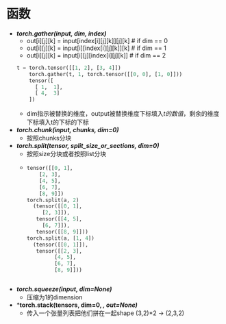 # 函数
- ***torch.gather(input, dim, index)***
  - out[i][j][k] = input[index[i][j][k]][j][k]  # if dim == 0
  - out[i][j][k] = input[i][index[i][j][k]][k]  # if dim == 1
  - out[i][j][k] = input[i][j][index[i][j][k]]  # if dim == 2
  ```python
  t = torch.tensor([[1, 2], [3, 4]])  
      torch.gather(t, 1, torch.tensor([[0, 0], [1, 0]]))  
      tensor([  
        [ 1,  1],  
        [ 4,  3]  
      ])
  ```
  - dim指示被替换的维度，output被替换维度下标填入*t的数值*，剩余的维度下标填入t的下标的下标
- ***torch.chunk(input, chunks, dim=0)***
  - 按照chunks分块
- ***torch.split(tensor, split_size_or_sections, dim=0)***
  - 按照size分块或者按照list分块
  - ```python
    tensor([[0, 1],
        [2, 3],
        [4, 5],
        [6, 7],
        [8, 9]])
    torch.split(a, 2)
      (tensor([[0, 1],
         [2, 3]]),
       tensor([[4, 5],
         [6, 7]]),
       tensor([[8, 9]]))
    torch.split(a, [1, 4])
      (tensor([[0, 1]]),
       tensor([[2, 3],
             [4, 5],
             [6, 7],
             [8, 9]]))
   ```
- ***torch.squeeze(input, dim=None)***
  - 压缩为1的dimension 
- ***torch.stack(tensors, dim=0, *, out=None)***
  - 传入一个张量列表把他们拼在一起shape (3,2)*2 -> (2,3,2)
